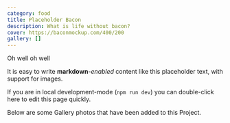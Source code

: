 ```yaml
---
category: food
title: Placeholder Bacon
description: What is life without bacon?
cover: https://baconmockup.com/400/200
gallery: []
---
```

Oh well oh well

It is easy to write **markdown**-*enabled* content like this placeholder text, with support for images.

If you are in local development-mode (`npm run dev`) you can double-click here to edit this page quickly.

Below are some Gallery photos that have been added to this Project.
